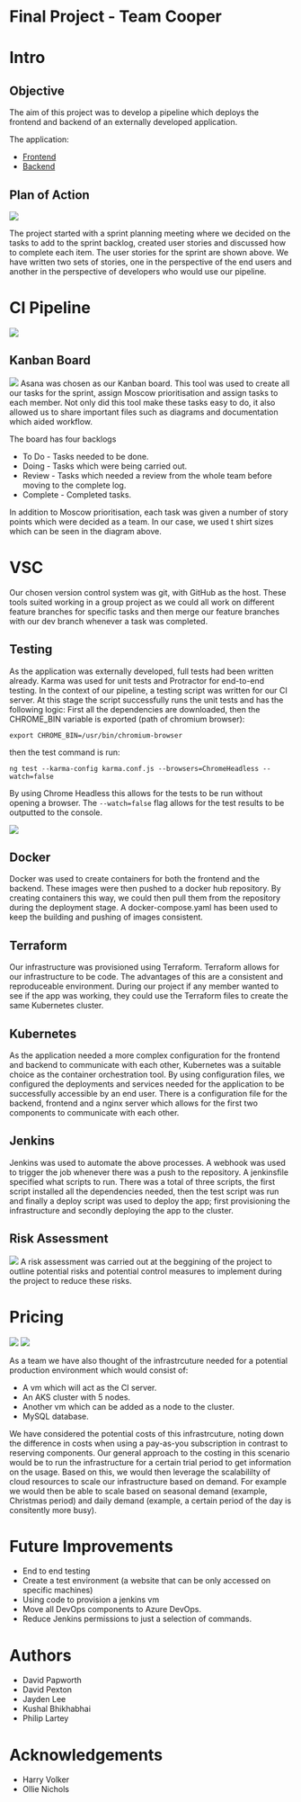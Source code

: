 # Final Project - Team Cooper

# Intro

## Objective
The aim of this project was to develop a pipeline which deploys the frontend and backend of an externally developed application. 

The application:
* [Frontend](https://github.com/spring-petclinic/spring-petclinic-angular)
* [Backend](https://github.com/spring-petclinic/spring-petclinic-rest)

## Plan of Action
![](https://github.com/kb674/Final-readme/blob/main/Images/User%20Stories.png)

The project started with a sprint planning meeting where we decided on the tasks to add to the sprint backlog, created user stories and discussed how to complete each item.
The user stories for the sprint are shown above. We have written two sets of stories, one in the perspective of the end users and another in the perspective of developers who would use our pipeline.


# CI Pipeline
![](https://github.com/kb674/Final-readme/blob/main/Images/Pipeline%20-%203.png)

## Kanban Board
![](https://github.com/kb674/Final-readme/blob/main/Images/Kanban%20-%201.png)
Asana was chosen as our Kanban board. This tool was used to create all our tasks for the sprint, assign Moscow prioritisation and assign tasks to each member. Not only did this tool make these tasks easy to do, it also allowed us to share important files such as diagrams and documentation which aided workflow.

The board has four backlogs
* To Do - Tasks needed to be done. 
* Doing - Tasks which were being carried out.
* Review - Tasks which needed a review from the whole team before moving to the complete log.
* Complete - Completed tasks.

In addition to Moscow prioritisation, each task was given a number of story points which were decided as a team. In our case, we used t shirt sizes which can be seen in the diagram above.

# VSC
Our chosen version control system was git, with GitHub as the host. These tools suited working in a group project as we could all work on different feature branches for specific tasks and then merge our feature branches with our dev branch whenever a task was completed.

## Testing
As the application was externally developed, full tests had been written already. Karma was used for unit tests and Protractor for end-to-end testing. 
In the context of our pipeline, a testing script was written for our CI server. At this stage the script successfully runs the unit tests and has the following logic:
First all the dependencies are downloaded, then the CHROME_BIN variable is exported (path of chromium browser):
````
export CHROME_BIN=/usr/bin/chromium-browser
````
then the test command is run: 
````
ng test --karma-config karma.conf.js --browsers=ChromeHeadless --watch=false
````
By using Chrome Headless this allows for the tests to be run without opening a browser.
The ``--watch=false`` flag allows for the test results to be outputted to the console.

![](https://github.com/kb674/Final-readme/blob/main/Images/Test%20-%201.5.png)

## Docker
Docker was used to create containers for both the frontend and the backend. These images were then pushed to a docker hub repository. By creating containers this way, we could then pull them from the repository during the deployment stage. A docker-compose.yaml has been used to keep the building and pushing of images consistent.

## Terraform
Our infrastructure was provisioned using Terraform. Terraform allows for our infrastructure to be code. The advantages of this are a consistent and reproduceable environment. During our project if any member wanted to see if the app was working, they could use the Terraform files to create the same Kubernetes cluster.

## Kubernetes
As the application needed a more complex configuration for the frontend and backend to communicate with each other, Kubernetes was a suitable choice as the container orchestration tool. By using configuration files, we configured the deployments and services needed for the application to be successfully accessible by an end user. There is a configuration file for the backend, frontend and a nginx server which allows for the first two components to communicate with each other.

## Jenkins
Jenkins was used to automate the above processes. A webhook was used to trigger the job whenever there was a push to the repository. A jenkinsfile specified what scripts to run. There was a total of three scripts, the first script installed all the dependencies needed, then the test script was run and finally a deploy script was used to deploy the app; first provisioning the infrastructure and secondly deploying the app to the cluster. 

## Risk Assessment
![](https://github.com/kb674/Final-readme/blob/main/Images/Risk%20-%201.png)
A risk assessment was carried out at the beggining of the project to outline potential risks and potential control measures to implement during the project to reduce these risks.

# Pricing 
![](https://github.com/kb674/Final-readme/blob/main/Images/Costings%20-%201.png)
![](https://github.com/kb674/Final-readme/blob/main/Images/sql-COSTS.png)

As a team we have also thought of the infrastrcuture needed for a potential production environment which would consist of:
* A vm which will act as the CI server.
* An AKS cluster with 5 nodes.
* Another vm which can be added as a node to the cluster.
* MySQL database.

We have considered the potential costs of this infrastrcuture, noting down the difference in costs when using a pay-as-you subscription in contrast to reserving components. Our general approach to the costing in this scenario would be to run the infrastructure for a certain trial period to get information on the usage. Based on this, we would then leverage the scalabililty of cloud resources to scale our infrastructure based on demand. For example we would then be able to scale based on seasonal demand (example, Christmas period) and daily demand (example, a certain period of the day is consitently more busy).

# Future Improvements
* End to end testing
* Create a test environment (a website that can be only accessed on specific machines)
* Using code to provision a jenkins vm
* Move all DevOps components to Azure DevOps.
* Reduce Jenkins permissions to just a selection of commands.

# Authors
* David Papworth
* David Pexton
* Jayden Lee
* Kushal Bhikhabhai
* Philip Lartey

# Acknowledgements
* Harry Volker
* Ollie Nichols
